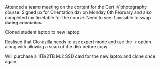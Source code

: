Attended a teams meeting on the content for the Cert IV photography course. Signed up for Orientation day on Monday 6th February and also completed my timetable for the course. Need to see if possible to swap duting orientation.

Cloned student laptop to new laptop.

Realised that Clonezilla needs to use expert mode and use the -r option along with allowing a scan of the disk before copy.

Will purchase a 1TB/2TB M.2 SSD card for the new laptop and clone once again.